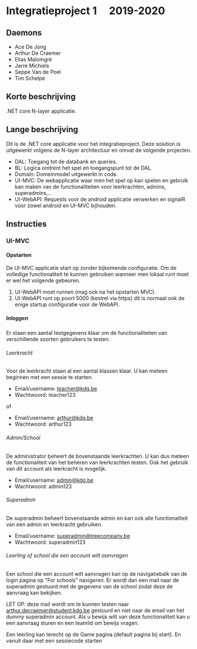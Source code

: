# Integratieproject 1 &nbsp;&nbsp;&nbsp;  2019-2020
## Daemons

- Ace De Jong
- Arthur De Craemer
- Elias Malomgré
- Jarre Michiels
- Seppe Van de Poel
- Tim Schelpe


## Korte beschrijving

.NET core N-layer applicatie.

## Lange beschrijving

Dit is de .NET core applicatie voor het integratieproject.
Deze solution is uitgewerkt volgens de N-layer architectuur en omvat de volgende projecten.
- DAL: Toegang tot de databank en queries.
- BL: Logica omtrent het spel en toegangspunt tot de DAL.
- Domain: Domeinmodel uitgewerkt in code.
- UI-MVC: De webapplicatie waar men het spel op kan spelen en gebruik kan maken van de functionaliteiten voor leerkrachten, admins, superadmins,..
- UI-WebAPI: Requests voor de android applicatie verwerken en signalR voor zowel android en UI-MVC bijhouden.

## Instructies

### UI-MVC

#### Opstarten

De UI-MVC applicatie start op zonder bijkomende configuratie. Om de volledige functionaliteit te kunnen gebruiken wanneer men lokaal runt moet er wel het volgende gebeuren.
1. UI-WebAPI moet runnen (mag ook na het opstarten MVC).
2. UI-WebAPI runt op poort 5000 (kestrel via https) dit is normaal ook de enige startup configuratie voor de WebAPI.

##### Inloggen

Er staan een aantal testgegevens klaar om de functionaliteiten van verschillende soorten gebruikers te testen.

###### Leerkracht

Voor de leerkracht staan al een aantal klassen klaar. U kan meteen beginnen met een sessie te starten.
- Email/username: teacher@kdg.be
- Wachtwoord: teacher123

of

- Email/username: arthur@kdg.be
- Wachtwoord: arthur123

###### Admin/School

De administrator beheert de bovenstaande leerkrachten. U kan dus meteen de functionaliteit van het beheren van leerkrachten testen. Ook het gebruik van dit account als leerkracht is mogelijk.

- Email/username: admin@kdg.be
- Wachtwoord: admin123

###### Superadmin

De superadmin beheert bovenstaande admin en kan ook alle functionaliteit van een admin en leerkracht gebruiken.

- Email/username: superadmin@treecompany.be
- Wachtwoord: superadmin123

###### Leerling of school die een account wilt aanvragen

Een school die een account wilt aanvragen kan op de navigatiebalk van de login pagina op "For schools" navigeren. Er wordt dan een mail naar de superadmin gestuurd met de gegevens van de school zodat deze de aanvraag kan bekijken.

LET OP: deze mail wordt om te kunnen testen naar arthur.decraemer@student.kdg.be gestuurd en niet naar de email van het dummy superadmin account. Als u bewijs wilt van deze functionaliteit kan u een aanvraag sturen en een teamlid om bewijs vragen.

Een leerling kan terecht op de Game pagina (default pagina bij start). En vanuit daar met een sessiecode starten




